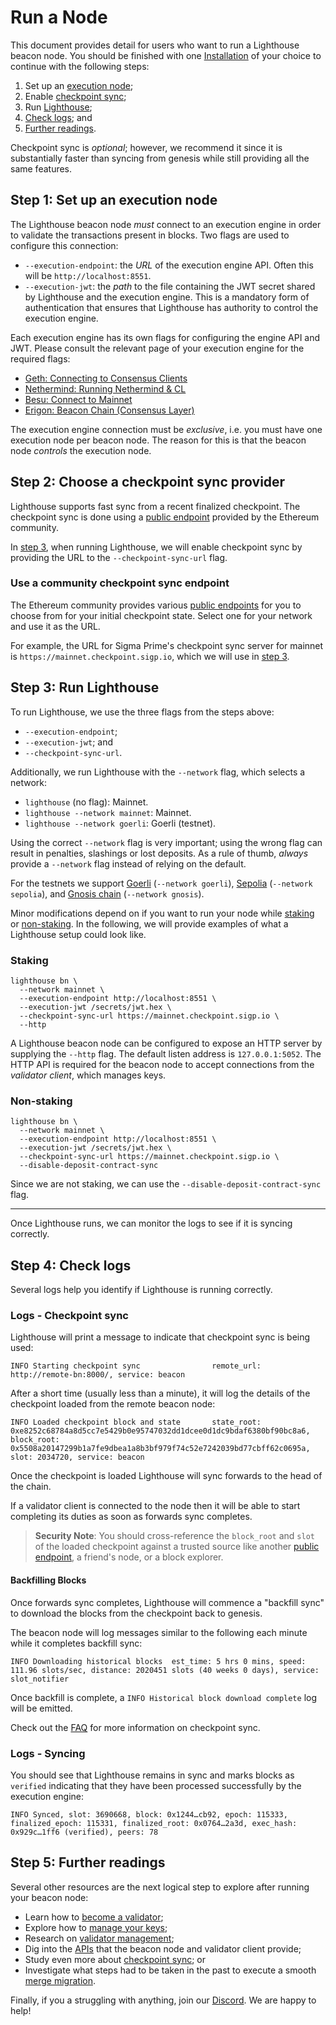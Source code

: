 # Run a Node

This document provides detail for users who want to run a Lighthouse beacon node.
You should be finished with one [Installation](./installation.md) of your choice to continue with the following steps:

1. Set up an [execution node](#step-1-set-up-an-execution-node);
1. Enable [checkpoint sync](#step-2-choose-a-checkpoint-sync-provider);
1. Run [Lighthouse](#step-3-run-lighthouse);
1. [Check logs](#step-4-check-logs); and
1. [Further readings](#step-5-further-readings).

Checkpoint sync is *optional*; however, we recommend it since it is substantially faster
than syncing from genesis while still providing all the same features.

## Step 1: Set up an execution node

The Lighthouse beacon node *must* connect to an execution engine in order to validate the transactions
present in blocks. Two flags are used to configure this connection:

- `--execution-endpoint`: the *URL* of the execution engine API. Often this will be
  `http://localhost:8551`.
- `--execution-jwt`: the *path* to the file containing the JWT secret shared by Lighthouse and the
  execution engine. This is a mandatory form of authentication that ensures that Lighthouse
has authority to control the execution engine.

Each execution engine has its own flags for configuring the engine API and JWT.
Please consult the relevant page of your execution engine for the required flags:

- [Geth: Connecting to Consensus Clients](https://geth.ethereum.org/docs/interface/consensus-clients)
- [Nethermind: Running Nethermind & CL](https://docs.nethermind.io/nethermind/first-steps-with-nethermind/running-nethermind-post-merge)
- [Besu: Connect to Mainnet](https://besu.hyperledger.org/en/stable/public-networks/get-started/connect/mainnet/)
- [Erigon: Beacon Chain (Consensus Layer)](https://github.com/ledgerwatch/erigon#beacon-chain-consensus-layer)

The execution engine connection must be *exclusive*, i.e. you must have one execution node
per beacon node. The reason for this is that the beacon node _controls_ the execution node.

## Step 2: Choose a checkpoint sync provider

Lighthouse supports fast sync from a recent finalized checkpoint.
The checkpoint sync is done using a [public endpoint](#use-a-community-checkpoint-sync-endpoint)
provided by the Ethereum community.

In [step 3](#step-3-run-lighthouse), when running Lighthouse,
we will enable checkpoint sync by providing the URL to the `--checkpoint-sync-url` flag.

### Use a community checkpoint sync endpoint

The Ethereum community provides various [public endpoints](https://eth-clients.github.io/checkpoint-sync-endpoints/) for you to choose from for your initial checkpoint state. Select one for your network and use it as the URL.

For example, the URL for Sigma Prime's checkpoint sync server for mainnet is `https://mainnet.checkpoint.sigp.io`,
which we will use in [step 3](#step-3-run-lighthouse).

## Step 3: Run Lighthouse

To run Lighthouse, we use the three flags from the steps above:
- `--execution-endpoint`;
- `--execution-jwt`; and
- `--checkpoint-sync-url`.

Additionally, we run Lighthouse with the `--network` flag, which selects a network:

- `lighthouse` (no flag): Mainnet.
- `lighthouse --network mainnet`: Mainnet.
- `lighthouse --network goerli`: Goerli (testnet).

Using the correct `--network` flag is very important; using the wrong flag can
result in penalties, slashings or lost deposits. As a rule of thumb, *always*
provide a `--network` flag instead of relying on the default.

For the testnets we support [Goerli](https://goerli.net/) (`--network goerli`),
[Sepolia](https://sepolia.dev/) (`--network sepolia`), and [Gnosis chain](https://www.gnosis.io/) (`--network gnosis`).

Minor modifications depend on if you want to run your node while [staking](#staking) or [non-staking](#non-staking).
In the following, we will provide examples of what a Lighthouse setup could look like.

### Staking

```
lighthouse bn \
  --network mainnet \
  --execution-endpoint http://localhost:8551 \
  --execution-jwt /secrets/jwt.hex \
  --checkpoint-sync-url https://mainnet.checkpoint.sigp.io \
  --http
```

A Lighthouse beacon node can be configured to expose an HTTP server by supplying the `--http` flag.
The default listen address is `127.0.0.1:5052`.
The HTTP API is required for the beacon node to accept connections from the *validator client*, which manages keys.

### Non-staking

``` 
lighthouse bn \
  --network mainnet \
  --execution-endpoint http://localhost:8551 \
  --execution-jwt /secrets/jwt.hex \
  --checkpoint-sync-url https://mainnet.checkpoint.sigp.io \
  --disable-deposit-contract-sync
```

Since we are not staking, we can use the `--disable-deposit-contract-sync` flag.

---

Once Lighthouse runs, we can monitor the logs to see if it is syncing correctly.

## Step 4: Check logs
Several logs help you identify if Lighthouse is running correctly. 

### Logs - Checkpoint sync
Lighthouse will print a message to indicate that checkpoint sync is being used:

```
INFO Starting checkpoint sync                remote_url: http://remote-bn:8000/, service: beacon
```

After a short time (usually less than a minute), it will log the details of the checkpoint
loaded from the remote beacon node:

```
INFO Loaded checkpoint block and state       state_root: 0xe8252c68784a8d5cc7e5429b0e95747032dd1dcee0d1dc9bdaf6380bf90bc8a6, block_root: 0x5508a20147299b1a7fe9dbea1a8b3bf979f74c52e7242039bd77cbff62c0695a, slot: 2034720, service: beacon
```

Once the checkpoint is loaded Lighthouse will sync forwards to the head of the chain.

If a validator client is connected to the node then it will be able to start completing its duties
as soon as forwards sync completes.

> **Security Note**: You should cross-reference the `block_root` and `slot` of the loaded checkpoint
> against a trusted source like another [public endpoint](#use-a-community-checkpoint-sync-endpoint),
> a friend's node, or a block explorer.

#### Backfilling Blocks

Once forwards sync completes, Lighthouse will commence a "backfill sync" to download the blocks
from the checkpoint back to genesis.

The beacon node will log messages similar to the following each minute while it completes backfill
sync:

```
INFO Downloading historical blocks  est_time: 5 hrs 0 mins, speed: 111.96 slots/sec, distance: 2020451 slots (40 weeks 0 days), service: slot_notifier
```

Once backfill is complete, a `INFO Historical block download complete` log will be emitted.

Check out the [FAQ](./checkpoint-sync.md#faq) for more information on checkpoint sync.

### Logs - Syncing

You should see that Lighthouse remains in sync and marks blocks
as `verified` indicating that they have been processed successfully by the execution engine:

```
INFO Synced, slot: 3690668, block: 0x1244…cb92, epoch: 115333, finalized_epoch: 115331, finalized_root: 0x0764…2a3d, exec_hash: 0x929c…1ff6 (verified), peers: 78
```


## Step 5: Further readings

Several other resources are the next logical step to explore after running your beacon node: 

- Learn how to [become a validator](./mainnet-validator.md);
- Explore how to [manage your keys](./key-management.md);
- Research on [validator management](./validator-management.md);
- Dig into the [APIs](./api.md) that the beacon node and validator client provide;
- Study even more about [checkpoint sync](./checkpoint-sync.md); or
- Investigate what steps had to be taken in the past to execute a smooth [merge migration](./merge-migration.md).

Finally, if you a struggling with anything, join our [Discord](https://discord.gg/cyAszAh). We are happy to help!
